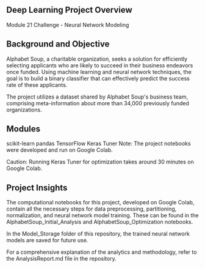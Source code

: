 ## Deep Learning Project Overview

Module 21 Challenge - Neural Network Modeling

## Background and Objective

Alphabet Soup, a charitable organization, seeks a solution for efficiently selecting applicants who are likely to succeed in their business endeavors once funded. Using machine learning and neural network techniques, the goal is to build a binary classifier that can effectively predict the success rate of these applicants.

The project utilizes a dataset shared by Alphabet Soup's business team, comprising meta-information about more than 34,000 previously funded organizations.

## Modules

scikit-learn
pandas
TensorFlow
Keras Tuner
Note: The project notebooks were developed and run on Google Colab.

Caution: Running Keras Tuner for optimization takes around 30 minutes on Google Colab.

## Project Insights

The computational notebooks for this project, developed on Google Colab, contain all the necessary steps for data preprocessing, partitioning, normalization, and neural network model training. These can be found in the AlphabetSoup_Initial_Analysis and AlphabetSoup_Optimization notebooks.

In the Model_Storage folder of this repository, the trained neural network models are saved for future use.

For a comprehensive explanation of the analytics and methodology, refer to the AnalysisReport.md file in the repository.
